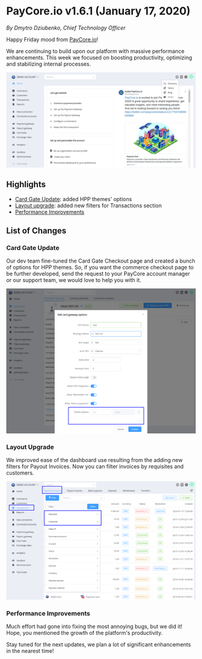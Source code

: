 # **PayCore.io v1.6.1 (January 17, 2020)**

*By Dmytro Dziubenko, Chief Technology Officer*

Happy Friday mood from [PayCore.io](https://paycore.io/)!

We are continuing to build upon our platform with massive performance enhancements. This week we focused on boosting productivity, optimizing and stabilizing internal processes.

![Dashboard 1.6.1](images/v1.6.1/dashboard.png)

## Highlights

* [Card Gate Update](#card-gate-update): added HPP themes' options
* [Layout upgrade](#layout-upgrade): added new filters for Transactions section
* [Performance Improvements](#performance-improvements)

## List of Changes

### Card Gate Update

Our dev team fine-tuned the Card Gate Checkout page and created a bunch of options for HPP themes. So, if you want the commerce checkout page to be further developed, send the request to your PayCore account manager or our support team, we would love to help you with it.

![Theme options](images/v1.6.1/theme-options.png)

### Layout Upgrade

We improved ease of the dashboard use resulting from the adding new filters for Payout Invoices. Now you can filter invoices by requisites and customers.

![Filters for Invoices](images/v1.6.1/filters.png)

### Performance Improvements

Much effort had gone into fixing the most annoying bugs, but we did it! Hope, you mentioned the growth of the platform's productivity.

Stay tuned for the next updates, we plan a lot of significant enhancements in the nearest time!
